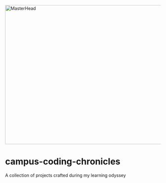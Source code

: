 <img src="https://old.disruptafrica.com/wp-content/uploads/2015/09/wethinkcode.png" alt="MasterHead" height="450" width="1000">

# campus-coding-chronicles
A collection of projects crafted during my learning odyssey
